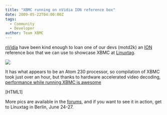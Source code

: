 ```yaml
---
title: "XBMC running on nVidia ION reference box"
date: 2009-05-22T04:00:00Z
tags:
  - Community
  - Developer
author: Team XBMC
---
```


[nVidia](http://nvidia.com "nVidia") have been kind enough to loan one of our devs (motd2k) an [ION](https://www.nvidia.com/object/sff_ion.html "ION") reference box that we can use to showcase XBMC at [Linuxtag](/xbmc-will-have-a-booth-at-linuxtag-2009-in-berlin "Linuxtag 2009").

[![](/images/blog/nvidia_ion.jpeg)](/images/blog/nvidia_ion.jpeg)

It has what appears to be an Atom 230 processor, so compilation of XBMC took just over an hour, but thanks to hardware accelerated video decoding, [performance while running XBMC is awesome](https://www.youtube.com/watch?v=rv1Q_DWieAQ)

[HTML1]

More pics are available in the [forums](https://forum.kodi.tv/showthread.php?tid=51519), and if you want to see it in action, get to Linuxtag in Berlin, June 24-27.
